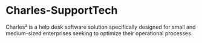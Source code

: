 # Charles-SupportTech
Charles² is a help desk software solution specifically designed for small and medium-sized enterprises seeking to optimize their operational processes.
